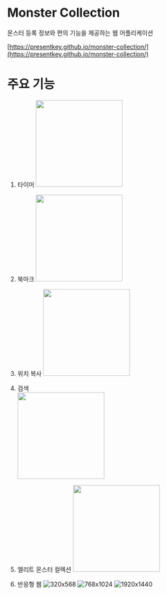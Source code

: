 # Monster Collection

몬스터 등록 정보와 편의 기능을 제공하는 웹 어플리케이션

[https://presentkey.github.io/monster-collection/](https://presentkey.github.io/monster-collection/)

# 주요 기능

1. 타이머
   <img height="200px" src="https://user-images.githubusercontent.com/115006670/208450853-03358fcb-5deb-4e91-93f8-7f5257efc737.gif">

2. 북마크
   <img height="200px" src="https://user-images.githubusercontent.com/115006670/208689781-588952ae-41d4-4e26-a6cc-30b23ab10e54.gif">

3. 위치 복사
   <img height="200px" src="https://user-images.githubusercontent.com/115006670/208689983-e886ceb1-a6bc-4163-8101-124c02a9ebcb.gif">

4. 검색  
   <img height="200px" src="https://user-images.githubusercontent.com/115006670/208690143-e1a75892-bc44-408e-9dc2-56c5495c48c2.gif">

5. 엘리트 몬스터 컬렉션
   <img height="200px" src="https://user-images.githubusercontent.com/115006670/208690404-6eb41057-cabd-481e-8a93-5ea0cfe60810.gif">

6. 반응형 웹
   ![320x568](https://user-images.githubusercontent.com/115006670/208690687-e5725a87-c040-49c9-9319-86f949f48998.PNG)
   ![768x1024](https://user-images.githubusercontent.com/115006670/208690698-a0253c6e-7b4c-4001-bb9c-36dc11db53d1.PNG)
   ![1920x1440](https://user-images.githubusercontent.com/115006670/208690709-4b8261e2-17cc-4bb7-9eb9-6590a797e913.PNG)
